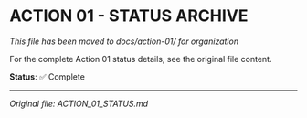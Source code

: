 # ACTION 01 - STATUS ARCHIVE

*This file has been moved to docs/action-01/ for organization*

For the complete Action 01 status details, see the original file content.

**Status**: ✅ Complete

---

*Original file: ACTION_01_STATUS.md*